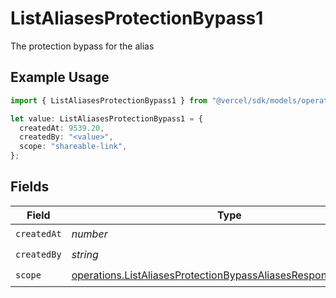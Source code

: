 # ListAliasesProtectionBypass1

The protection bypass for the alias

## Example Usage

```typescript
import { ListAliasesProtectionBypass1 } from "@vercel/sdk/models/operations/listaliases.js";

let value: ListAliasesProtectionBypass1 = {
  createdAt: 9539.20,
  createdBy: "<value>",
  scope: "shareable-link",
};
```

## Fields

| Field                                                                                                                                          | Type                                                                                                                                           | Required                                                                                                                                       | Description                                                                                                                                    |
| ---------------------------------------------------------------------------------------------------------------------------------------------- | ---------------------------------------------------------------------------------------------------------------------------------------------- | ---------------------------------------------------------------------------------------------------------------------------------------------- | ---------------------------------------------------------------------------------------------------------------------------------------------- |
| `createdAt`                                                                                                                                    | *number*                                                                                                                                       | :heavy_check_mark:                                                                                                                             | N/A                                                                                                                                            |
| `createdBy`                                                                                                                                    | *string*                                                                                                                                       | :heavy_check_mark:                                                                                                                             | N/A                                                                                                                                            |
| `scope`                                                                                                                                        | [operations.ListAliasesProtectionBypassAliasesResponse200Scope](../../models/operations/listaliasesprotectionbypassaliasesresponse200scope.md) | :heavy_check_mark:                                                                                                                             | N/A                                                                                                                                            |